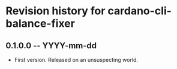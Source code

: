 # Revision history for cardano-cli-balance-fixer

## 0.1.0.0 -- YYYY-mm-dd

* First version. Released on an unsuspecting world.
